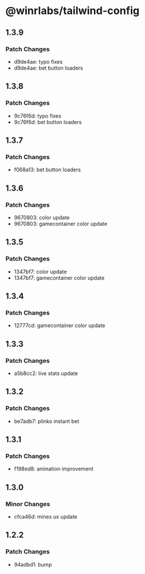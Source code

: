 # @winrlabs/tailwind-config

## 1.3.9

### Patch Changes

- d9de4ae: typo fixes
- d9de4ae: bet button loaders

## 1.3.8

### Patch Changes

- 9c76f6d: typo fixes
- 9c76f6d: bet button loaders

## 1.3.7

### Patch Changes

- f068a13: bet button loaders

## 1.3.6

### Patch Changes

- 9670803: color update
- 9670803: gamecontainer color update

## 1.3.5

### Patch Changes

- 1347bf7: color update
- 1347bf7: gamecontainer color update

## 1.3.4

### Patch Changes

- 12777cd: gamecontainer color update

## 1.3.3

### Patch Changes

- a5b8cc2: live stats update

## 1.3.2

### Patch Changes

- be7adb7: plinko instant bet

## 1.3.1

### Patch Changes

- f198ed8: animation improvement

## 1.3.0

### Minor Changes

- cfca46d: mines ux update

## 1.2.2

### Patch Changes

- 94adbd1: bump
